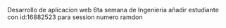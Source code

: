 Desarrollo de aplicacion web 6ta semana de Ingenieria
añadir estudiante con id:16882523 para session  numero ramdon 